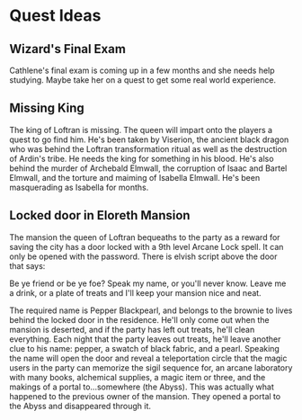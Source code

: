 # Quest Ideas

## Wizard's Final Exam
Cathlene's final exam is coming up in a few months and she needs help studying. Maybe take her on a quest to get some real world experience.

## Missing King
The king of Loftran is missing. The queen will impart onto the players a quest to go find him. He's been taken by Viserion, the ancient black dragon who was behind the Loftran transformation ritual as well as the destruction of Ardin's tribe. He needs the king for something in his blood. He's also behind the murder of Archebald Elmwall, the corruption of Isaac and Bartel Elmwall, and the torture and maiming of Isabella Elmwall. He's been masquerading as Isabella for months.

## Locked door in Eloreth Mansion
The mansion the queen of Loftran bequeaths to the party as a reward for saving the city has a door locked with a 9th level Arcane Lock spell. It can only be opened with the password. There is elvish script above the door that says:

Be ye friend or be ye foe?
Speak my name, or you'll never know.
Leave me a drink, or a plate of treats
and I'll keep your mansion nice and neat.

The required name is Pepper Blackpearl, and belongs to the brownie to lives behind the locked door in the residence. He'll only come out when the mansion is deserted, and if the party has left out treats, he'll clean everything. Each night that the party leaves out treats, he'll leave another clue to his name: pepper, a swatch of black fabric, and a pearl. Speaking the name will open the door and reveal a teleportation circle that the magic users in the party can memorize the sigil sequence for, an arcane laboratory with many books, alchemical supplies, a magic item or three, and the makings of a portal to...somewhere (the Abyss). This was actually what happened to the previous owner of the mansion. They opened a portal to the Abyss and disappeared through it.
